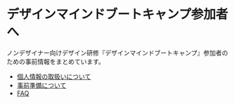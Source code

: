 # デザインマインドブートキャンプ参加者へ

ノンデザイナー向けデザイン研修『デザインマインドブートキャンプ』参加者のための事前情報をまとめています。

- [個人情報の取扱いについて](https://anopro.net/policy)
- [事前準備について]()
- [FAQ](https://github.com/ano-pro/dmbc/blob/master/FAQ.md)